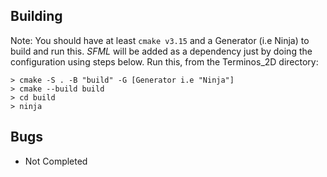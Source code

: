 ## Building
Note: You should have at least `cmake v3.15` and a Generator (i.e Ninja) to build and run this. *SFML* will be added as a dependency just by doing the configuration using steps below.
Run this, from the Terminos_2D directory:

    > cmake -S . -B "build" -G [Generator i.e "Ninja"]
    > cmake --build build
    > cd build
    > ninja

## Bugs
* Not Completed
